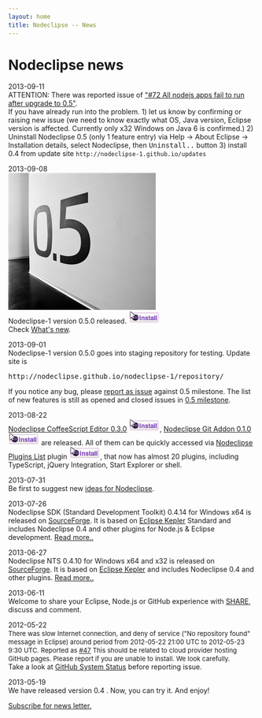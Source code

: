 ```yaml
---
layout: home
title: Nodeclipse -- News
---
```


<p></p>

# Nodeclipse news

<p>
	2013-09-11<br/>
	ATTENTION: There was reported issue of 
	<a href="https://github.com/Nodeclipse/nodeclipse-1/issues/72">"#72 All nodejs apps fail to run after upgrade to 0.5"</a>.
	<br/>
	If you have already run into the problem. 1) let us know by confirming or raising new issue (we need to know exactly
	 what OS, Java version, Eclipse version is affected. Currently only x32 Windows on Java 6 is confirmed.)
	2) Uninstall Nodeclipse 0.5 (only 1 feature entry) via 
	Help -> About Eclipse -> Installation details, select Nodeclipse, then <kbd>Uninstall..</kbd> button 
	3) install 0.4 from update site 
	<code>http://nodeclipse-1.github.io/updates</code>
</p>
<p>	
	2013-09-08<br/>
	<img src="/img/0.5.jpg"/><br/>
	Nodeclipse-1 version 0.5.0 released. <a href="http://marketplace.eclipse.org/marketplace-client-intro?mpc_install=759140"
         title="Drag and drop into a running Eclipse to install Nodeclipse">
  			<img src="/img/installbutton.png"/>
  			</a><br/>
	Check <a href="/history">What's new</a>.
</p>
<p>
	2013-09-01<br/>
	Nodeclipse-1 version 0.5.0 goes into staging repository for testing. Update site is
	<pre>http://nodeclipse.github.io/nodeclipse-1/repository/</pre>
	If you notice any bug, please <a href="https://github.com/Nodeclipse/nodeclipse-1/issues">report as issue</a>
	against 0.5 milestone. The list of new features is still as opened and closed issues in        		
	<a href="https://github.com/Nodeclipse/nodeclipse-1/issues?milestone=3">0.5 milestone</a>.
</p>
<p>
	2013-08-22<br/>
	<a href="/coffeescript">Nodeclipse CoffeeScript Editor 0.3.0</a>
	<a href="http://marketplace.eclipse.org/marketplace-client-intro?mpc_install=1097343" title="Drag and drop into a running Eclipse to install Nodeclipse CoffeeScript Editor">
	  <img src="/img/installbutton.png"/></a>,
	  <a href="/git/addon/">Nodeclipse Git Addon 0.1.0</a>
	  <a href="http://marketplace.eclipse.org/marketplace-client-intro?mpc_install=1076754">
	<img src="/img/installbutton.png"></a> are released.
	All of them can be quickly accessed via <a href="/updates/list">Nodeclipse Plugins List</a> plugin <a href="http://marketplace.eclipse.org/marketplace-client-intro?mpc_install=1084253">
	<img src="/img/installbutton.png"></a>,
	that now has almost 20 plugins, including TypeScript, jQuery Integration, Start Explorer or shell.
</p>
<p>
	2013-07-31<br/>
	Be first to suggest new <a href="http://nodeclipse.uservoice.com/forums/216804-general">ideas for Nodeclipse</a>.
</p>
<p>
	2013-07-26<br/>
	Nodeclipse SDK (Standard Development Toolkit) 0.4.14 for Windows x64 is released on <a href="https://sourceforge.net/projects/nodeclipse/files/Standard-Development-Kit/">SourceForge</a>.
	It is based on <a href="http://www.eclipse.org/kepler/">Eclipse Kepler</a> Standard
	 and includes Nodeclipse 0.4 and other plugins for Node.js & Eclipse development. <a href="/sdk/">Read more..</a>
</p>
<p>
	2013-06-27<br/>
	Nodeclipse NTS 0.4.10 for Windows x64 and x32 is released on <a href="https://sourceforge.net/projects/nodeclipse/files/Node-Tool-Suite/">SourceForge</a>.
	It is based on <a href="http://www.eclipse.org/kepler/">Eclipse Kepler</a>
	 and includes Nodeclipse 0.4 and other plugins. <a href="/nts/">Read more..</a>
</p>
<p>
	2013-06-11<br/>
	Welcome to share your Eclipse, Node.js or GitHub experience with
	 <a href="http://www.nodeclipse.org/share.html" class="docs">SHARE</a>,
	discuss and comment.
</p>
<p>
	2012-05-22<br/>
	<font size="2">There was slow Internet connection, and deny of service
	("No repository found" message in Eclipse)
	around period from 2012-05-22 21:00 UTC to 2012-05-23 9:30 UTC. 
	Reported as <a href="https://github.com/Nodeclipse/nodeclipse-1/issues/47">#47</a>
	This should be related to cloud provider hosting GitHub pages.
	Please report if you are unable to install. We look carefully.</font></br>
	Take a look at <a href="https://status.github.com/messages">GitHub System Status</a> before reporting issue.
</p>
<p>
	2013-05-19<br/>
	We have released version 0.4 . Now, you can try it. And enjoy!
</p>			

<p><a href="community/newsletter">Subscribe for news letter.</a></p>